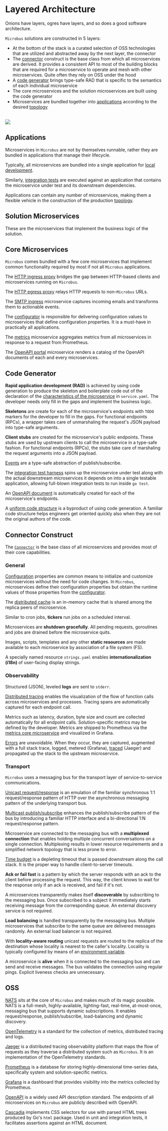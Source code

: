 # Layered Architecture

Onions have layers, ogres have layers, and so does a good software architecture.

`Microbus` solutions are constructed in 5 layers:

* At the bottom of the stack is a curated selection of OSS technologies that are utilized and abstracted away by the next layer, the connector
* The [connector](./docs/structure/connector.md) construct is the base class from which all microservices are derived. It provides a consistent API to most of the building blocks that are required for a microservice to operate and mesh with other microservices. Quite often they rely on OSS under the hood
* A [code generator](./docs/blocks/codegen.md) brings type-safe RAD that is specific to the semantics of each individual microservice
* The core microservices and the solution microservices are built using the code generator
* Microservices are bundled together into [applications](../structure/application.md) according to the desired [topology](../blocks/topology.md)

\
<img src="./layers-1.drawio.svg">
<p>


## Applications

Microservices in `Microbus` are not by themselves runnable, rather they are bundled in applications that manage their lifecycle.

Typically, all microservices are bundled into a single application for [local development](../tech/local-dev.md).

Similarly, [integration tests](../blocks/integration-testing.md) are executed against an application that contains the microservice under test and its downstream dependencies.

Applications can contain any number of microservices, making them a flexible vehicle in the construction of the production [topology](../blocks/topology.md).

## Solution Microservices

These are the microservices that implement the business logic of the solution.

## Core Microservices

`Microbus` comes bundled with a few core microservices that implement common functionality required by most if not all `Microbus` applications.

The [HTTP ingress proxy](../structure/coreservices-httpingress.md) bridges the gap between HTTP-based clients and microservices running on `Microbus`.

The [HTTP egress proxy](../structure/coreservices-httpegress.md) relays HTTP requests to non-`Microbus` URLs.

The [SMTP ingress](../structure/coreservices-smtpingress.md) microservice captures incoming emails and transforms them to actionable events.

The [configurator](../structure/coreservices-configurator.md) is responsible for delivering configuration values to microservices that define configuration properties. It is a must-have in practically all applications.

The [metrics](../structure/coreservices-metrics.md) microservice aggregates metrics from all microservices in response to a request from Prometheus.

The [OpenAPI portal](../structure/coreservices-openapiportal.md) microservice renders a catalog of the OpenAPI documents of each and every microservices.

## Code Generator

__Rapid application development (RAD)__ is achieved by using code generation to produce the skeleton and boilerplate code out of the declaration of the [characteristics of the microservice](../tech/service-yaml.md) in `service.yaml`. The developer needs only fill in the gaps and implement the business logic.

__Skeletons__ are create for each of the microservice's endpoints with `TODO` markers for the developer to fill in the gaps. For functional endpoints (RPCs), a wrapper takes care of unmarshaling the request's JSON payload into type-safe arguments.

__Client stubs__ are created for the microservice's public endpoints. These stubs are used by upstream clients to call the microservice in a type-safe fashion. For functional endpoints (RPCs), the stubs take care of marshaling the request arguments into a JSON payload.

[Events](../blocks/events.md) are a type-safe abstraction of publish/subscribe.

The [integration test harness](../blocks/integration-testing.md) spins up the microservice under test along with the actual downstream microservices it depends on into a single testable application, allowing full-blown integration tests to run inside `go test`.

An [OpenAPI document](../blocks/openapi.md) is automatically created for each of the microservice's endpoints.

A [uniform code structure](../blocks/uniform-code.md) is a byproduct of using code generation. A familiar code structure helps engineers get oriented quickly also when they are not the original authors of the code.

## Connector Construct

The [`Connector`](../structure/connector.md) is the base class of all microservices and provides most of their core capabilities.

### General

[Configuration](../blocks/configuration.md) properties are common means to initialize and customize microservices without the need for code changes. In `Microbus`, microservices define their configuration properties but obtain the runtime values of those properties from the [configurator](../structure/coreservices-configurator.md).

The [distributed cache](../blocks/distrib-cache.md) is an in-memory cache that is shared among the replica peers of microservice.

Similar to cron jobs, __tickers__ run jobs on a scheduled interval. 

Microservices are __shutdown gracefully__. All pending requests, goroutines and jobs are drained before the microservice quits.

Images, scripts, templates and any other __static resources__ are made available to each microservice by association of a file system (FS).

A specially named resource `strings.yaml` enables __internationalization (i18n)__ of user-facing display strings.

### Observability

Structured (JSON), leveled __logs__ are sent to `stderr`.

[Distributed tracing](../blocks/distrib-tracing.md) enables the visualization of the flow of function calls across microservices and processes. Tracing spans are automatically captured for each endpoint call.

Metrics such as latency, duration, byte size and count are collected automatically for all endpoint calls. Solution-specific metrics may be defined by the developer. Metrics are shipped to Prometheus via the [metrics core microservice](../structure/coreservices-metrics.md) and visualized in Grafana.

[Errors](../blocks/error-capture.md) are unavoidable. When they occur, they are captured, augmented with a full stack trace, logged, metered (Grafana), [traced](../blocks/distrib-tracing.md) (Jaeger) and propagated up the stack to the upstream microservice.

### Transport

`Microbus` uses a messaging bus for the transport layer of service-to-service communications.

[Unicast request/response](../blocks/unicast.md) is an emulation of the familiar synchronous 1:1 request/response pattern of HTTP over the asynchronous messaging pattern of the underlying transport bus.

[Multicast publish/subscribe](../blocks/multicast.md) enhances the publish/subscribe pattern of the bus by introducing a familiar HTTP interface and a bi-directional 1:N request/response pattern.

Microservice are connected to the messaging bus with a __multiplexed connection__ that enables holding multiple concurrent conversations on a single connection. Multiplexing results in lower resource requirements and a simplified network topology that is less prone to error.

[Time budget](../blocks/time-budget.md) is a depleting timeout that is passed downstream along the call stack. It is the proper way to handle client-to-server timeouts.

__Ack or fail fast__ is a pattern by which the server responds with an ack to the client before processing the request. This way, the client knows to wait for the response only if an ack is received, and fail if it's not.

A microservices transparently makes itself __discoverable__ by subscribing to the messaging bus. Once subscribed to a subject it immediately starts receiving message from the corresponding queue. An external discovery service is not required.

__Load balancing__ is handled transparently by the messaging bus. Multiple microservices that subscribe to the same queue are delivered messages randomly. An external load balancer is not required.

With __locality-aware routing__ unicast requests are routed to the replica of the destination whose locality is nearest to the caller's locality. Locality is typically configured by means of an [environment variable](../tech/envars.md).

A microservice is __alive__ when it is connected to the messaging bus and can send and receive messages. The bus validates the connection using regular pings. Explicit liveness checks are unnecessary. 

## OSS

[NATS](https://www.nats.io) sits at the core of `Microbus` and makes much of its magic possible. NATS is a full-mesh, highly-available, lighting-fast, real-time, at-most-once, messaging bus that supports dynamic subscriptions. It enables request/response, publish/subscribe, load-balancing and dynamic discovery.

[OpenTelemetry](https://opentelemetry.io) is a standard for the collection of metrics, distributed tracing and logs.

[Jaeger](https://www.jaegertracing.io) is a distributed tracing observability platform that maps the flow of requests as they traverse a distributed system such as `Microbus`. It is an implementation of the OpenTelemetry standards.

[Prometheus](https://prometheus.io) is a database for storing highly-dimensional time-series data, specifically system and solution-specific metrics.

[Grafana](https://grafana.com) is a dashboard that provides visibility into the metrics collected by Prometheus.

[OpenAPI](https://www.openapis.org) is a widely used API description standard. The endpoints of all microservices on `Microbus` are publicly described with OpenAPI.

[Cascadia](https://github.com/andybalholm/cascadia) implements CSS selectors for use with parsed HTML trees produced by Go's `html` package. Used in unit and integration tests, it facilitates assertions against an HTML document. 
